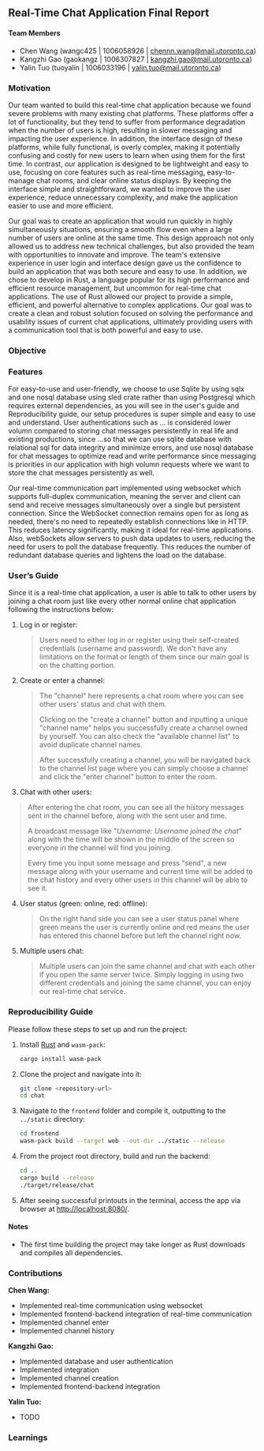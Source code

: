 ## Real-Time Chat Application Final Report

#### Team Members
- Chen Wang (wangc425 | 1006058926 | chennn.wang@mail.utoronto.ca)
- Kangzhi Gao (gaokangz | 1006307827 | kangzhi.gao@mail.utoronto.ca)
- Yalin Tuo (tuoyalin | 1006033196 | yalin.tuo@mail.utoronto.ca)

<!-- Motivation: What motivated your team to spend time on this project? An excellent project idea is satisfying and fun to work on, and fills a gap that may not be easily found in the Rust ecosystem. -->

### Motivation

Our team wanted to build this real-time chat application because we found severe problems with many existing chat platforms. These platforms offer a lot of functionality, but they tend to suffer from performance degradation when the number of users is high, resulting in slower messaging and impacting the user experience. In addition, the interface design of these platforms, while fully functional, is overly complex, making it potentially confusing and costly for new users to learn when using them for the first time. In contrast, our application is designed to be lightweight and easy to use, focusing on core features such as real-time messaging, easy-to-manage chat rooms, and clear online status displays. By keeping the interface simple and straightforward, we wanted to improve the user experience, reduce unnecessary complexity, and make the application easier to use and more efficient.

Our goal was to create an application that would run quickly in highly simultaneously situations, ensuring a smooth flow even when a large number of users are online at the same time. This design approach not only allowed us to address new technical challenges, but also provided the team with opportunities to innovate and improve. The team's extensive experience in user login and interface design gave us the confidence to build an application that was both secure and easy to use. In addition, we chose to develop in Rust, a language popular for its high performance and efficient resource management, but uncommon for real-time chat applications. The use of Rust allowed our project to provide a simple, efficient, and powerful alternative to complex applications. Our goal was to create a clean and robust solution focused on solving the performance and usability issues of current chat applications, ultimately providing users with a communication tool that is both powerful and easy to use.

<!-- Objectives: What are the objectives of this project? -->

### Objective


<!-- Features: What are the main features offered by the final project deliverable? -->
### Features
For easy-to-use and user-friendly, we choose to use Sqlite by using sqlx and one nosql database using sled crate rather than using Postgresql which requires external dependencies, as you will see in the user's guide and Reproducibility guide, our setup procedures is super simple and easy to use and understand.
User authentications such as ... is considered lower volumn compared to storing chat messages persistently in real life and existing productions, since ...so that we can use sqlite database with relational sql for data integrity and minimize errors, and use nosql database for chat messages to optimize read and write performance since messaging is priorities in our application with high volumn requests where we want to store the chat messages persistently as well.

Our real-time communication part implemented using websocket which supports  full-duplex communication, meaning the server and client can send and receive messages simultaneously over a single but persistent connection. Since the WebSocket connection remains open for as long as needed, there's no need to repeatedly establish connections like in HTTP. This reduces latency significantly, making it ideal for real-time applications. Also, webSockets allow servers to push data updates to users, reducing the need for users to poll the database frequently. This reduces the number of redundant database queries and lightens the load on the database.

<!-- User’s (or Developer’s) Guide: How does a user — or developer, if the project is a crate — use each of the main features in the project deliverable? -->
### User’s Guide

Since it is a real-time chat application, a user is able to talk to other users by joining a chat room just like every other normal online chat application following the instructions below:

1. Log in or register:

   > Users need to either log in or register using their self-created credentials (username and password). We don't have any limitations on the format or length of them since our main goal is on the chatting portion.

2. Create or enter a channel:

   > The "channel" here represents a chat room where you can see other users' status and chat with them. 
   >
   > Clicking on the "create a channel" button and inputting a unique "channel name" helps you successfully create a channel owned by yourself. You can also check the "available channel list" to avoid duplicate channel names.
   >
   > After successfully creating a channel, you will be navigated back to the channel list page where you can simply choose a channel and click the "enter channel" button to enter the room.

3.  Chat with other users:

   > After entering the chat room, you can see all the history messages sent in the channel before, along with the sent user and time. 
   >
   > A broadcast message like "*Username: Username joined the chat*" along with the time will be shown in the middle of the screen so everyone in the channel will find you joining.
   >
   > Every time you input some message and press "send", a new message along with your username and current time will be added to the chat history and every other users in this channel will be able to see it.

4. User status (green: online, red: offline):

   > On the right hand side you can see a user status panel where green means the user is currently online and red means the user has entered this channel before but left the channel right now.

5. Multiple users chat:

   > Multiple users can join the same channel and chat with each other if you open the same server twice. Simply logging in using two different credentials and joining the same channel, you can enjoy our real-time chat service.

<!-- Reproducibility Guide: What are the commands needed to set up the runtime environment, if any, and to build the project, so that its features can be used by a user or a developer? Note: The instructor will follow the steps you have included in this section, step-by-step, with no deviation. The instructor has access to a Ubuntu Linux server and a macOS Sonoma laptop computer. -->

### Reproducibility Guide
Please follow these steps to set up and run the project:

1. Install [Rust](https://www.rust-lang.org/) and `wasm-pack`:
   ```bash
   cargo install wasm-pack
   ```
2. Clone the project and navigate into it:
     ```bash
     git clone <repository-url>
     cd chat
     ```
3. Navigate to the `frontend` folder and compile it, outputting to the `../static` directory:
     ```bash
     cd frontend
     wasm-pack build --target web --out-dir ../static --release
     ```
4. From the project root directory, build and run the backend:
     ```bash
     cd ..
     cargo build --release
     ./target/release/chat
     ```
5. After seeing successful printouts in the terminal, access the app via browser at [http://localhost:8080/](http://localhost:8080/).

#### Notes
- The first time building the project may take longer as Rust downloads and compiles all dependencies.

<!-- Contributions by each team member: What were the individual contributions by each member in the team? -->
### Contributions

**Chen Wang:**
- Implemented real-time communication using websocket
- Implemented frontend-backend integration of real-time communication
- Implemented channel enter
- Implemented channel history

**Kangzhi Gao:**
- Implemented database and user authentication
- Implemented integration 
- Implemented channel creation
- Implemented frontend-backend integration

**Yalin Tuo:**

- TODO

<!-- Lessons learned and concluding remarks: Write about any lessons the team has learned throughout the project and concluding remarks, if any. -->

### Learnings
